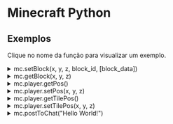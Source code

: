 # Minecraft Python

## Exemplos

Clique no nome da função para visualizar um exemplo.

<details>
  <summary>
mc.setBlock(x, y, z, block_id, [block_data])
  </summary>

> Set the block at coordinates X/Y/Z to block_id

```python

from mcpi import minecraft

#Connect to minecraft server 127.0.0.1 as player 'steve'
mc = minecraft.Minecraft.create(address="127.0.0.1", name="steve")

#Get current player's position
pos = mc.player.getPos()

#This is the minecraft block ID of the glass block.
#To see what other block IDs are available, go here in your browser: http://minecraft-ids.grahamedgecombe.com/
glass_block_id = 20

#Set the block underneath the player to be glass
mc.setBlock(pos.x, pos.y-1, pos.z, glass_block_id)

#Set the block to the side of player to be wood of a specific subtype
wood_block_id = 5
wood_data = 1 #subtype
mc.setBlock(pos.x+1, pos.y, pos.z, wood_block_id, wood_data)

```

</details>

<details>
  <summary>
mc.getBlock(x, y, z)
  </summary>

> Get the block at coordinates X/Y/Z, returning its block ID

```python

from mcpi import minecraft

# Connect to minecraft server 127.0.0.1 as player 'steve'
mc = minecraft.Minecraft.create(address="127.0.0.1", name="steve")

# Get current player's position
pos = mc.player.getPos()

# Get the block underneath the player
block_id_under_player = mc.getBlock(pos.x, pos.y-1, pos.z)
grass_block_id = 2

if block_id_under_player == grass_block_id:
    print "Player is standing on grass"

```

</details>


<details>
  <summary>
mc.player.getPos()
  </summary>

> Get current player's position exactly (decimals)

```python

from mcpi import minecraft

#Connect to minecraft server 127.0.0.1 as player 'steve'
mc = minecraft.Minecraft.create(address="127.0.0.1", name="bob")

#Get current player's position
pos = mc.player.getPos()

# Returns Vec3(18.3814903971,6.0,25.6063951368)
# Can be accessed as pos.x, pos.y, and pos.z
print pos.x, pos.y, pos.z

```

</details>


<details>
  <summary>
mc.player.setPos(x, y, z)
  </summary>

> Set current player's position exactly (supports decimals)

```python

from mcpi import minecraft

#Connect to minecraft server 127.0.0.1 as player 'steve'
mc = minecraft.Minecraft.create(address="127.0.0.1", name="bob")

#Get current player's position
pos = mc.player.getPos()

#Set current player's position 100 blocks in the air
mc.player.setPos(pos.x, pos.y+100, pos.z)

```

</details>

<details>
  <summary>
mc.player.getTilePos()
  </summary>

> Obtém a posição atual do jogador (número inteiro)

```python

from mcpi.minecraft import minecraft

#Conectar ao servidor 127.0.0.1 com o nome de aluno
mc = Minecraft.create(address="127.0.0.1", name="aluno")

#guardar na variável posicao a posição atual do jogador
posicao = mc.player.getTilePos()

# imprimir a posição x, depois y e por fim z.
print(posicao.x)
print(posicao.y)
print(posicao.z)

```

</details>


<details>
  <summary>
mc.player.setTilePos(x, y, z)
  </summary>

> Definir a nova posição de um jogador. (Somente números inteiros)

```python

from mcpi.minecraft import minecraft

#Conectar ao servidor 127.0.0.1 com o nome de aluno
mc = Minecraft.create(address="127.0.0.1", name="aluno")

#guardar na variável posicao a posição atual do jogador
posicao = mc.player.getTilePos()

#Definir a nova posição do jogador. Neste caso, iremos subir, em Y, 30 unidades do jogador.
mc.player.setTilePos(posicao.x, posicao.y+30, posicao.z)

```

</details>


<details>
  <summary>
mc.postToChat("Hello World!")
  </summary>

> Escrevar qualquer texto no Chat do jogo

```python

from mcpi.minecraft import minecraft

#Conectar ao servidor 127.0.0.1 com o nome de aluno
mc = Minecraft.create(address="127.0.0.1", name="aluno")

mc.postToChat("Olá Pessoal!")

```

</details>


